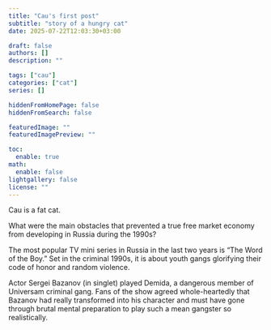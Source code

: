 ```yaml
---
title: "Cau's first post"
subtitle: "story of a hungry cat"
date: 2025-07-22T12:03:30+03:00

draft: false
authors: []
description: ""

tags: ["cau"]
categories: ["cat"]
series: []

hiddenFromHomePage: false
hiddenFromSearch: false

featuredImage: ""
featuredImagePreview: ""

toc:
  enable: true
math:
  enable: false
lightgallery: false
license: ""
---
```


Cau is a fat cat. 

<!--more-->

What were the main obstacles that prevented a true free market economy from developing in Russia during the 1990s?

The most popular TV mini series in Russia in the last two years is “The Word of the Boy.” Set in the criminal 1990s, it is about youth gangs glorifying their code of honor and random violence.

Actor Sergei Bazanov (in singlet) played Demida, a dangerous member of Universam criminal gang. Fans of the show agreed whole-heartedly that Bazanov had really transformed into his character and must have gone through brutal mental preparation to play such a mean gangster so realistically.

